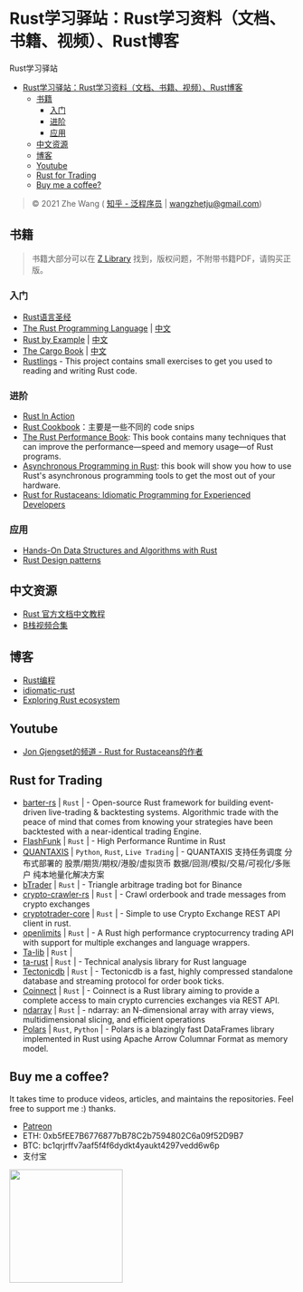 # Rust学习驿站：Rust学习资料（文档、书籍、视频）、Rust博客

Rust学习驿站

- [Rust学习驿站：Rust学习资料（文档、书籍、视频）、Rust博客](#rust学习驿站rust学习资料文档书籍视频rust博客)
  - [书籍](#书籍)
    - [入门](#入门)
    - [进阶](#进阶)
    - [应用](#应用)
  - [中文资源](#中文资源)
  - [博客](#博客)
  - [Youtube](#youtube)
  - [Rust for Trading](#rust-for-trading)
  - [Buy me a coffee?](#buy-me-a-coffee)

> © 2021 Zhe Wang ( [知乎 - 泛程序员](https://www.zhihu.com/people/wangzhetju) | [wangzhetju@gmail.com](mailto:wangzhetju@gmai.com))

## 书籍

> 书籍大部分可以在 [Z Library](https://b-ok.cc/) 找到，版权问题，不附带书籍PDF，请购买正版。

### 入门

- [Rust语言圣经](https://course.rs/about-book.html)
- [The Rust Programming Language](https://doc.rust-lang.org/book/title-page.html#the-rust-programming-language) | [中文](https://kaisery.github.io/trpl-zh-cn/title-page.html)
- [Rust by Example](https://doc.rust-lang.org/rust-by-example/index.html#rust-by-example) | [中文](https://github.com/rust-lang-cn/rust-by-example-cn)
- [The Cargo Book](https://doc.rust-lang.org/cargo/) | [中文](https://github.com/rust-lang-cn/cargo-cn)
- [Rustlings](https://github.com/rust-lang/rustlings) - This project contains small exercises to get you used to reading and writing Rust code.

### 进阶

- [Rust In Action](https://github.com/rust-in-action/code)
- [Rust Cookbook](https://rust-lang-nursery.github.io/rust-cookbook/intro.html)：主要是一些不同的 code snips
- [The Rust Performance Book](https://nnethercote.github.io/perf-book/title-page.html#the-rust-performance-book): This book contains many techniques that can improve the performance—speed and memory usage—of Rust programs.
- [Asynchronous Programming in Rust](https://rust-lang.github.io/async-book/01_getting_started/01_chapter.html): this book will show you how to use Rust's asynchronous programming tools to get the most out of your hardware.
- [Rust for Rustaceans: Idiomatic Programming for Experienced Developers]()

### 应用

- [Hands-On Data Structures and Algorithms with Rust](https://github.com/PacktPublishing/Hands-On-Data-Structures-and-Algorithms-with-Rust)
- [Rust Design patterns](https://rust-unofficial.github.io/patterns/intro.html#design-patterns)

## 中文资源

- [Rust 官方文档中文教程](https://rustwiki.org/)
- [B栈视频合集](https://space.bilibili.com/414096658/channel/collectiondetail?sid=100561)

## 博客

- [Rust编程](https://zhuanlan.zhihu.com/rust-lang)
- [idiomatic-rust](https://github.com/mre/idiomatic-rust)
- [Exploring Rust ecosystem](https://github.com/rkudryashov/exploring-rust-ecosystem)

## Youtube

- [Jon Gjengset的频道 - Rust for Rustaceans的作者](https://www.youtube.com/c/JonGjengset)

## Rust for Trading

- [barter-rs](https://gitlab.com/open-source-keir/financial-modelling/trading/barter-rs) | `Rust` | - Open-source Rust framework for building event-driven live-trading & backtesting systems. Algorithmic trade with the peace of mind that comes from knowing your strategies have been backtested with a near-identical trading Engine.
- [FlashFunk](https://github.com/HFQR/FlashFunk) | `Rust` | -  High Performance Runtime in Rust
- [QUANTAXIS](https://github.com/QUANTAXIS/QUANTAXIS) | `Python`, `Rust`, `Live Trading` | - QUANTAXIS 支持任务调度 分布式部署的 股票/期货/期权/港股/虚拟货币 数据/回测/模拟/交易/可视化/多账户 纯本地量化解决方案
- [bTrader](https://github.com/gabriel-milan/btrader) | `Rust` | - Triangle arbitrage trading bot for Binance
- [crypto-crawler-rs](https://github.com/crypto-crawler/crypto-crawler-rs) | `Rust` | - Crawl orderbook and trade messages from crypto exchanges
- [cryptotrader-core](https://github.com/monomadic/cryptotrader-core) | `Rust` | - Simple to use Crypto Exchange REST API client in rust.
- [openlimits](https://github.com/nash-io/openlimits) | `Rust` | - A Rust high performance cryptocurrency trading API with support for multiple exchanges and language wrappers.
- [Ta-lib](https://github.com/CLevasseur/ta-lib-rust) | `Rust` |
- [ta-rust](https://github.com/greyblake/ta-rs) | `Rust` | - Technical analysis library for Rust language
- [Tectonicdb](https://github.com/0b01/tectonicdb) | `Rust` | - Tectonicdb is a fast, highly compressed standalone database and streaming protocol for order book ticks.
- [Coinnect](https://github.com/hugues31/coinnect) | `Rust` | - Coinnect is a Rust library aiming to provide a complete access to main crypto currencies exchanges via REST API.
- [ndarray](https://github.com/rust-ndarray/ndarray) | `Rust` | - ndarray: an N-dimensional array with array views, multidimensional slicing, and efficient operations
- [Polars](https://github.com/pola-rs/polars) | `Rust`, `Python` | - Polars is a blazingly fast DataFrames library implemented in Rust using Apache Arrow Columnar Format as memory model.

## Buy me a coffee?

It takes time to produce videos, articles, and maintains the repositories.
Feel free to support me :) thanks.

- [Patreon](https://www.patreon.com/funcoder777)
- ETH: 0xb5fEE7B6776877bB78C2b7594802C6a09f52D9B7
- BTC: bc1qrjrffv7aaf5f4f6dydkt4yaukt4297vedd6w6p
- 支付宝

<img src="https://github.com/wangzhe3224/awesome-systematic-trading/blob/master/assets/IMG_0825.jpg" width="200" height="200" />
